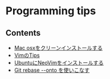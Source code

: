 # Programming tips
## Contents

- [Mac osxをクリーンインストールする](./docs/clean_install_osx.md)
- [VimのTips](./docs/vim.md)
- [UbuntuにNeoVimをインストールする](./docs/setup_neovim.md)
- [Git rebase --onto を使いこなす](./docs/git_rebase_onto.md)
